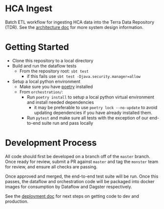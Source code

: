 # HCA Ingest
Batch ETL workflow for ingesting HCA data into the Terra Data Repository (TDR). See the [architecture doc](https://github.com/DataBiosphere/hca-ingest/blob/master/ARCHITECTURE.md) for more 
system design information.

# Getting Started

* Clone this repository to a local directory
* Build and run the dataflow tests
  * From the repository root: `sbt test` 
    * if this fails use `sbt test -Djava.security.manager=allow`
* Setup a local python environment
  * Make sure you have [poetry](https://python-poetry.org/docs/#installation) installed
  * From `orchestration/`:
    * Run `poetry install` to setup a local python virtual environment and install needed dependencies
      * it may be preferable to use `poetry lock --no-update` to avoid updating dependencies if you have already installed them.
    * Run `pytest` and make sure all tests with the exception of our end-to-end suite run and pass locally

# Development Process
All code should first be developed on a branch off of the `master` branch. Once ready for review,
submit a PR against `master` and tag the `monster` team for review, and ensure all checks are passing.

Once approved and merged, the end-to-end test suite will be run. Once this passes, the dataflow
and orchestration code will be packaged into docker images for consumption by Dataflow and Dagster
respectively.

See the [deployment doc](https://github.com/DataBiosphere/hca-ingest/tree/master/ops/helmfiles) for next steps on getting code to dev and production.
